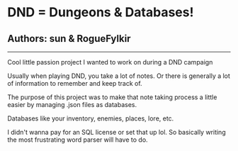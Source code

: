 # DND = Dungeons & Databases!
## Authors: sun & RogueFylkir
---

Cool little passion project I wanted to work on during a DND campaign

Usually when playing DND, you take a lot of notes. Or there is generally a lot of information to remember and keep track of. 

The purpose of this project was to make that note taking process a little easier by managing .json files as databases.

Databases like your inventory, enemies, places, lore, etc.

I didn't wanna pay for an SQL license or set that up lol. So basically writing the most frustrating word parser will have to do.
